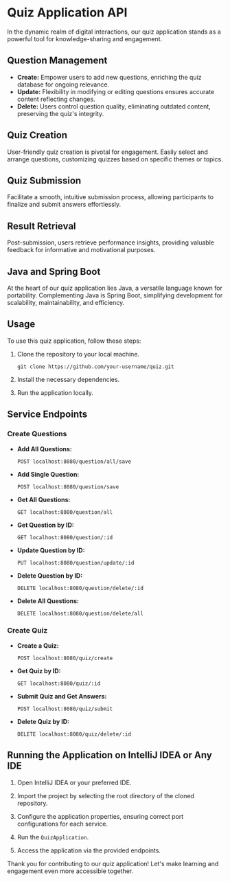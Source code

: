 # Quiz Application API

In the dynamic realm of digital interactions, our quiz application stands as a powerful tool for knowledge-sharing and engagement. 

## Question Management

- **Create:** Empower users to add new questions, enriching the quiz database for ongoing relevance.
- **Update:** Flexibility in modifying or editing questions ensures accurate content reflecting changes.
- **Delete:** Users control question quality, eliminating outdated content, preserving the quiz's integrity.

## Quiz Creation

User-friendly quiz creation is pivotal for engagement. Easily select and arrange questions, customizing quizzes based on specific themes or topics.

## Quiz Submission

Facilitate a smooth, intuitive submission process, allowing participants to finalize and submit answers effortlessly.

## Result Retrieval

Post-submission, users retrieve performance insights, providing valuable feedback for informative and motivational purposes.

## Java and Spring Boot

At the heart of our quiz application lies Java, a versatile language known for portability. Complementing Java is Spring Boot, simplifying development for scalability, maintainability, and efficiency.

## Usage

To use this quiz application, follow these steps:

1. Clone the repository to your local machine.
   ```
   git clone https://github.com/your-username/quiz.git
   ```

2. Install the necessary dependencies.

3. Run the application locally.

## Service Endpoints

### Create Questions

- **Add All Questions:**
  ```
  POST localhost:8080/question/all/save
  ```

- **Add Single Question:**
  ```
  POST localhost:8080/question/save
  ```

- **Get All Questions:**
  ```
  GET localhost:8080/question/all
  ```

- **Get Question by ID:**
  ```
  GET localhost:8080/question/:id
  ```

- **Update Question by ID:**
  ```
  PUT localhost:8080/question/update/:id
  ```

- **Delete Question by ID:**
  ```
  DELETE localhost:8080/question/delete/:id
  ```

- **Delete All Questions:**
  ```
  DELETE localhost:8080/question/delete/all
  ```

### Create Quiz 

- **Create a Quiz:**
  ```
  POST localhost:8080/quiz/create
  ```

- **Get Quiz by ID:**
  ```
  GET localhost:8080/quiz/:id
  ```

- **Submit Quiz and Get Answers:**
  ```
  POST localhost:8080/quiz/submit
  ```

- **Delete Quiz by ID:**
  ```
  DELETE localhost:8080/quiz/delete/:id
  ```

## Running the Application on IntelliJ IDEA or Any IDE

1. Open IntelliJ IDEA or your preferred IDE.

2. Import the project by selecting the root directory of the cloned repository.

3. Configure the application properties, ensuring correct port configurations for each service.

4. Run the `QuizApplication`.

5. Access the application via the provided endpoints.

Thank you for contributing to our quiz application! Let's make learning and engagement even more accessible together.
